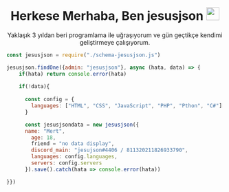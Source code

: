 <h1 align="center"> Herkese Merhaba, Ben jesusjson <img src="https://media.giphy.com/media/hvRJCLFzcasrR4ia7z/giphy.gif" width="30px"></h1>
<p align="center"><span>Yaklaşık 3 yıldan beri programlama ile uğraşıyorum ve gün geçtikçe kendimi geliştirmeye çalışıyorum.</span></p>

```js
const jesusjson = require("./schema-jesusjson.js")

jesusjson.findOne({admin: "jesusjson"}, async (hata, data) => {
    if(hata) return console.error(hata)
    
    if(!data){
  
      const config = {
        languages: ["HTML", "CSS", "JavaScript", "PHP", "Pthon", "C#"]
      }

      const jesusjsondata = new jesusjson({
      name: "Mert",
        age: 18,
        friend = "no data display",
        discord_main: "jesujson#4406 / 811320211826933790",
        languages: config.languages,
        servers: config.servers
      }).save().catch(hata => console.error(hata))

}})
```

  

